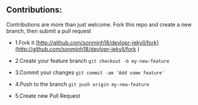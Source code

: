 ## Contributions:

Contributions are more than just welcome. Fork this repo and create a new branch, then submit a pull request

- 1.Fork it [http://github.com/sonminh18/devlopr-jekyll/fork](http://github.com/sonminh18/devlopr-jekyll/fork )

- 2.Create your feature branch
`git checkout -b my-new-feature`

- 3.Commit your changes
`git commit -am 'Add some feature'`

- 4.Push to the branch
`git push origin my-new-feature`

- 5.Create new Pull Request
